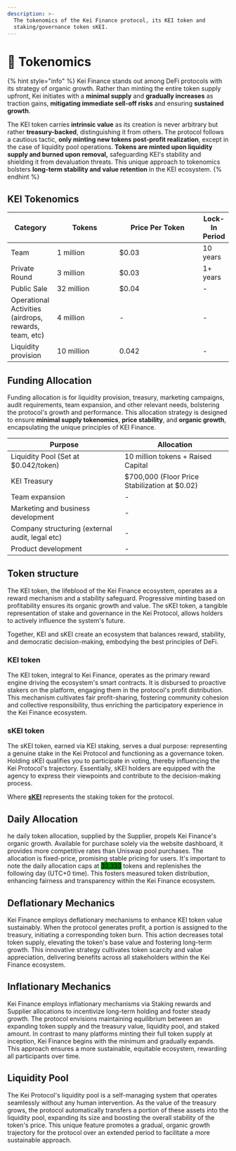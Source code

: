 ```yaml
---
description: >-
  The tokenomics of the Kei Finance protocol, its KEI token and
  staking/governance token sKEI.
---
```


# 🚀 Tokenomics

{% hint style="info" %}
Kei Finance stands out among DeFi protocols with its strategy of organic growth. Rather than minting the entire token supply upfront, Kei initiates with a **minimal supply** and **gradually increases** as traction gains, **mitigating immediate sell-off risks** and ensuring **sustained growth**.

The KEI token carries **intrinsic value** as its creation is never arbitrary but rather **treasury-backed**, distinguishing it from others. The protocol follows a cautious tactic, **only minting new tokens post-profit realization**, except in the case of liquidity pool operations. **Tokens are minted upon liquidity supply and burned upon removal,** safeguarding KEI's stability and shielding it from devaluation threats. This unique approach to tokenomics bolsters **long-term stability and value retention** in the KEI ecosystem.
{% endhint %}

## **KEI Tokenomics**

<table><thead><tr><th>Category</th><th width="126">Tokens</th><th width="174">Price Per Token</th><th>Lock-In Period</th></tr></thead><tbody><tr><td>Team</td><td>1 million</td><td>$0.03</td><td>10 years</td></tr><tr><td>Private Round</td><td>3 million</td><td>$0.03</td><td>1+ years</td></tr><tr><td>Public Sale</td><td>32 million</td><td>$0.04</td><td>-</td></tr><tr><td>Operational Activities (airdrops, rewards, team, etc)</td><td>4 million</td><td>-</td><td>-</td></tr><tr><td>Liquidity provision</td><td>10 million</td><td>0.042</td><td>-</td></tr></tbody></table>

## **Funding Allocation**

Funding allocation is for liquidity provision, treasury, marketing campaigns, audit requirements, team expansion, and other relevant needs, bolstering the protocol's growth and performance. This allocation strategy is designed to ensure **minimal supply tokenomics**, **price stability**, and **organic growth**, encapsulating the unique principles of KEI Finance.

| Purpose                                         | Allocation                                    |
| ----------------------------------------------- | --------------------------------------------- |
| Liquidity Pool (Set at $0.042/token)            | 10 million tokens + Raised Capital            |
| KEI Treasury                                    | $700,000 (Floor Price Stabilization at $0.02) |
| Team expansion                                  | -                                             |
| Marketing and business development              | -                                             |
| Company structuring (external audit, legal etc) | -                                             |
| Product development                             | -                                             |

## Token structure

The KEI token, the lifeblood of the Kei Finance ecosystem, operates as a reward mechanism and a stability safeguard. Progressive minting based on profitability ensures its organic growth and value. The sKEI token, a tangible representation of stake and governance in the Kei Protocol, allows holders to actively influence the system's future.&#x20;

Together, KEI and sKEI create an ecosystem that balances reward, stability, and democratic decision-making, embodying the best principles of DeFi.

### KEI token

The KEI token, integral to Kei Finance, operates as the primary reward engine driving the ecosystem's smart contracts. It is disbursed to proactive stakers on the platform, engaging them in the protocol's profit distribution. This mechanism cultivates fair profit-sharing, fostering community cohesion and collective responsibility, thus enriching the participatory experience in the Kei Finance ecosystem.

### sKEI token

The sKEI token, earned via KEI staking, serves a dual purpose: representing a genuine stake in the Kei Protocol and functioning as a governance token. Holding sKEI qualifies you to participate in voting, thereby influencing the Kei Protocol's trajectory. Essentially, sKEI holders are equipped with the agency to express their viewpoints and contribute to the decision-making process.

Where [**sKEI**](tokenomics.md#skei-token) represents the staking token for the protocol.

## Daily Allocation

he daily token allocation, supplied by the Supplier, propels Kei Finance's organic growth. Available for purchase solely via the website dashboard, it provides more competitive rates than Uniswap pool purchases. The allocation is fixed-price, promising stable pricing for users. It's important to note the daily allocation caps at <mark style="background-color:green;">33,333</mark> tokens and replenishes the following day (UTC+0 time). This fosters measured token distribution, enhancing fairness and transparency within the Kei Finance ecosystem.

## Deflationary Mechanics

Kei Finance employs deflationary mechanisms to enhance KEI token value sustainably. When the protocol generates profit, a portion is assigned to the treasury, initiating a corresponding token burn. This action decreases total token supply, elevating the token's base value and fostering long-term growth. This innovative strategy cultivates token scarcity and value appreciation, delivering benefits across all stakeholders within the Kei Finance ecosystem.

## Inflationary Mechanics

Kei Finance employs inflationary mechanisms via Staking rewards and Supplier allocations to incentivize long-term holding and foster steady growth. The protocol envisions maintaining equilibrium between an expanding token supply and the treasury value, liquidity pool, and staked amount. In contrast to many platforms minting their full token supply at inception, Kei Finance begins with the minimum and gradually expands. This approach ensures a more sustainable, equitable ecosystem, rewarding all participants over time.

## Liquidity Pool

The Kei Protocol's liquidity pool is a self-managing system that operates seamlessly without any human intervention. As the value of the treasury grows, the protocol automatically transfers a portion of these assets into the liquidity pool, expanding its size and boosting the overall stability of the token's price. This unique feature promotes a gradual, organic growth trajectory for the protocol over an extended period to facilitate a more sustainable approach.

